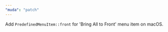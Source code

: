 ```yaml
---
"muda": "patch"
---
```


Add `PredefinedMenuItem::front` for 'Bring All to Front' menu item on macOS.
